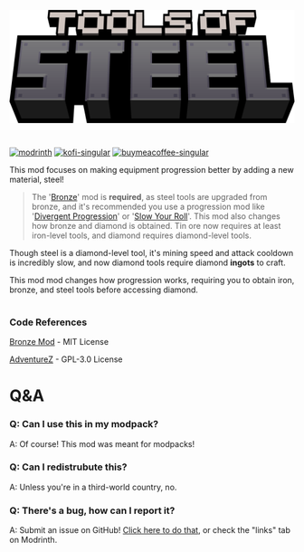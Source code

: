 ![mod title](./toolsofsteel_title.png)

#

[![modrinth](https://cdn.jsdelivr.net/npm/@intergrav/devins-badges@3/assets/cozy/available/modrinth_64h.png)](https://modrinth.com/mod/tools-of-steel) [![kofi-singular](https://cdn.jsdelivr.net/npm/@intergrav/devins-badges@3/assets/cozy/donate/kofi-singular_64h.png)](https://ko-fi.com/kckarnige) [![buymeacoffee-singular](https://cdn.jsdelivr.net/npm/@intergrav/devins-badges@3/assets/cozy/donate/buymeacoffee-singular_64h.png)](https://www.buymeacoffee.com/kckarnige)


This mod focuses on making equipment progression better by adding a new material, steel!

> The '[Bronze](https://modrinth.com/mod/bronze)' mod is **required**, as steel tools are upgraded from bronze, and it's recommended you use a progression mod like '[Divergent Progression](https://modrinth.com/mod/divergent-progression)' or '[Slow Your Roll](https://modrinth.com/mod/slow-your-roll)'. This mod also changes how bronze and diamond is obtained. Tin ore now requires at least iron-level tools, and diamond requires diamond-level tools.

Though steel is a diamond-level tool, it's mining speed and attack cooldown is incredibly slow, and now diamond tools require diamond **ingots** to craft.

This mod mod changes how progression works, requiring you to obtain iron, bronze, and steel tools before accessing diamond.

#

### Code References

[Bronze Mod](https://github.com/Khazoda/bronze) - MIT License

[AdventureZ](https://github.com/Globox1997/AdventureZ) - GPL-3.0 License

# Q&A 

### Q: Can I use this in my modpack?
A: Of course! This mod was meant for modpacks!

### Q: Can I redistrubute this?
A: Unless you're in a third-world country, no.

### Q: There's a bug, how can I report it?
A: Submit an issue on GitHub! [Click here to do that](https://github.com/kckarnige/ToolsofSteel/labels), or check the "links" tab on Modrinth.